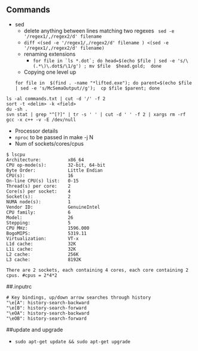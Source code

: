 ## Commands
- sed
  - delete anything between lines matching two regexes ``` sed -e '/regex1/,/regex2/d' filename```
  - ``` diff <(sed -e '/regex1/,/regex2/d' filename ) <(sed -e '/regex1/,/regex2/d' filename) ```
  - renaming extensions
    - ```for file in `ls *.dot`; do head=$(echo $file | sed -e 's/\(.*\)\.dot$/\1/g') ; mv $file  $head.gold;  done```
  - Copying one level up
  ```
  for file in  $(find . -name "*lifted.exe"); do parent=$(echo $file | sed -e 's/McSemaOutput//g');  cp $file $parent; done
  ```

```
ls -al commands.txt | cut -d '/' -f 2
sort -t <delim> -k <field>
du -sh .
svn stat | grep "^[?]" | tr -s ' ' | cut -d ' ' -f 2 | xargs rm -rf
gcc -x c++ -v -E /dev/null
```
- Processor details
- ```nproc``` to be passed in make -j N
- Num of sockets/cores/cpus
```
$ lscpu
Architecture:          x86_64
CPU op-mode(s):        32-bit, 64-bit
Byte Order:            Little Endian
CPU(s):                16
On-line CPU(s) list:   0-15
Thread(s) per core:    2
Core(s) per socket:    4
Socket(s):             2
NUMA node(s):          1
Vendor ID:             GenuineIntel
CPU family:            6
Model:                 26
Stepping:              5
CPU MHz:               1596.000
BogoMIPS:              5319.11
Virtualization:        VT-x
L1d cache:             32K
L1i cache:             32K
L2 cache:              256K
L3 cache:              8192K

There are 2 sockets, each containing 4 cores, each core containing 2 cpus. #cpus = 2*4*2
```

##.inputrc
```
# Key bindings, up/down arrow searches through history
"\e[A": history-search-backward
"\e[B": history-search-forward
"\eOA": history-search-backward
"\eOB": history-search-forward
```


##update and upgrade
- ```sudo apt-get update && sudo apt-get upgrade```
